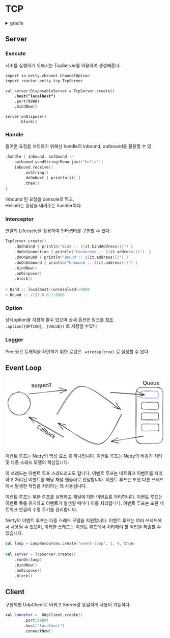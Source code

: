 # TCP

<details>

<summary>gradle</summary>

```
repositories {
    maven { url 'https://repo.spring.io/milestone' }
    mavenCentral()
}

dependencies {
    testImplementation 'org.jetbrains.kotlin:kotlin-test'
    implementation platform('io.projectreactor:reactor-bom:2020.0.24')
    implementation 'io.projectreactor.netty:reactor-netty-core'
    implementation 'io.projectreactor.netty:reactor-netty-http'
}
```

</details>

## Server

### Execute

서버를 실행하기 위해서는 TcpServer를 이용하여 생성해준다.

<pre class="language-kotlin" data-title="" data-overflow="wrap"><code class="lang-kotlin">import io.netty.channel.ChannelOption
import reactor.netty.tcp.TcpServer

val server:DisposableServer = TcpServer.create()
<strong>    .host("localhost")
</strong>    .port(9988)
    .bindNow()
    
server.onDispose()
      .block()
</code></pre>

### Handle

들어온 요청을 처리하기 위해선 handle의 inbound, outbound를 활용할 수 있

```kotlin
.handle { inbound, outbound ->
    outbound.sendString(Mono.just("hello"))
    inbound.receive()
        .asString()
        .doOnNext { println(it) }
        .then()
}
```

Inbound 된 요청을 console로 찍고,\
Hello라는 응답을 내려주는 handler이다.

### Interceptor

연결의 Lifecycle을 활용하여 인터셉터를 구현할 수 있다.

```kotlin
TcpServer.create()
    .doOnBind { println("Bind :: ${it.bindAddress()}") }
    .doOnConnection { println("Connected :: ${it.address()}")  }
    .doOnBound { println("Bound :: ${it.address()}") }
    .doOnUnbound { println("Unbound :: ${it.address()}") }
    .bindNow()
    .onDispose()
    .block()
    
> Bind :: localhost/<unresolved>:9988
> Bound :: /127.0.0.1:9988
```

### Option

상세option을 지정해 줄수 있으며 상세 옵션은 링크를 [참조](https://docs.oracle.com/javase/8/docs/technotes/guides/net/socketOpt.html) \
`.option({OPTION}, {VALUE})` 로 지정할 수있다

### Logger

Peer들간 트래픽을 확인하기 위한 로깅은 `.wiretap(true)`  로 설정할 수 있다



## Event Loop

<img src="../../.gitbook/assets/file.excalidraw (1) (1).svg" alt="" class="gitbook-drawing">

이벤트 루프는 Netty의 핵심 요소 중 하나입니다. 이벤트 루프는 Netty의 비동기 처리 및 다중 스레드 모델의 핵심입니다.

이 쓰레드는 이벤트 루프 스레드라고도 합니다. 이벤트 루프는 네트워크 이벤트를 처리하고 처리된 이벤트를 해당 채널 핸들러로 전달합니다. 이벤트 루프는 또한 다른 쓰레드에서 발생한 작업을 처리하는 데 사용됩니다.

이벤트 루프는 무한 루프를 실행하고 채널에 대한 이벤트를 처리합니다. 이벤트 루프는 이벤트 큐를 유지하고 이벤트가 발생할 때마다 이를 처리합니다. 이벤트 루프는 또한 네트워크 연결의 수명 주기를 관리합니다.

Netty의 이벤트 루프는 다중 스레드 모델을 지원합니다. 이벤트 루프는 여러 쓰레드에서 사용될 수 있으며, 이러한 쓰레드는 이벤트 루프에서 처리해야 할 작업을 제출할 수 있습니다.

```kotlin
val loop = LoopResources.create("event-loop", 1, 4, true)

val server = TcpServer.create()
    .runOn(loop)
    .bindNow()
    .onDispose()
    .block()
```



## Client

구현체만 UdpClient로 바뀌고 Server랑 동일하게 사용이 가능하다.

```kotlin
val connetor =  UdpClient.create()
        .port(9988)
        .host("localhost")
        .connectNow()
```

